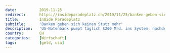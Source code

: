 ```yaml
---
date:          2019-11-25
redirect:      https://insideparadeplatz.ch/2019/11/25/banken-geben-sich-keinen-stutz-mehr/
title:         In$ide Paradeplatz
subtitle:      'Banken geben sich keinen Stutz mehr'
description:   'US-Notenbank pumpt täglich $200 Mrd. ins System, nachdem Banken sich seit 2 Monaten nichts mehr unbesichert ausleihen. Warum nur?'
country:       CH
categories:    [Wirtschaft]
tags:          [geld, usa]
---
```

